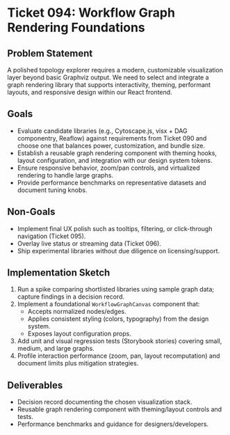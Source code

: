 # Ticket 094: Workflow Graph Rendering Foundations

## Problem Statement
A polished topology explorer requires a modern, customizable visualization layer beyond basic Graphviz output. We need to select and integrate a graph rendering library that supports interactivity, theming, performant layouts, and responsive design within our React frontend.

## Goals
- Evaluate candidate libraries (e.g., Cytoscape.js, visx + DAG componentry, Reaflow) against requirements from Ticket 090 and choose one that balances power, customization, and bundle size.
- Establish a reusable graph rendering component with theming hooks, layout configuration, and integration with our design system tokens.
- Ensure responsive behavior, zoom/pan controls, and virtualized rendering to handle large graphs.
- Provide performance benchmarks on representative datasets and document tuning knobs.

## Non-Goals
- Implement final UX polish such as tooltips, filtering, or click-through navigation (Ticket 095).
- Overlay live status or streaming data (Ticket 096).
- Ship experimental libraries without due diligence on licensing/support.

## Implementation Sketch
1. Run a spike comparing shortlisted libraries using sample graph data; capture findings in a decision record.
2. Implement a foundational `WorkflowGraphCanvas` component that:
   - Accepts normalized nodes/edges.
   - Applies consistent styling (colors, typography) from the design system.
   - Exposes layout configuration props.
3. Add unit and visual regression tests (Storybook stories) covering small, medium, and large graphs.
4. Profile interaction performance (zoom, pan, layout recomputation) and document limits plus mitigation strategies.

## Deliverables
- Decision record documenting the chosen visualization stack.
- Reusable graph rendering component with theming/layout controls and tests.
- Performance benchmarks and guidance for designers/developers.
